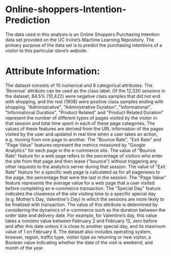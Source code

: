 # Online-shoppers-Intention-Prediction
The data used in this analysis is an Online Shoppers Purchasing Intention data set provided on the UC Irvine’s Machine Learning Repository. The primary purpose of the data set is to predict the purchasing intentions of a visitor to this particular store’s website. 

# Attribute Information:  

The dataset consists of 10 numerical and 8 categorical attributes. The 'Revenue' attribute can be used as the class label. Of the 12,330 sessions in the dataset, 84.5% (10,422) were negative class samples that did not end with shopping, and the rest (1908) were positive class samples ending with shopping.  "Administrative", "Administrative Duration", "Informational", "Informational Duration", "Product Related" and "Product Related Duration" represent the number of different types of pages visited by the visitor in that session and total time spent in each of these page categories. The values of these features are derived from the URL information of the pages visited by the user and updated in real time when a user takes an action, e.g. moving from one page to another.  The "Bounce Rate", "Exit Rate" and "Page Value" features represent the metrics measured by "Google Analytics" for each page in the e-commerce site. The value of "Bounce Rate" feature for a web page refers to the percentage of visitors who enter the site from that page and then leave ("bounce") without triggering any other requests to the analytics server during that session.  The value of "Exit Rate" feature for a specific web page is calculated as for all pageviews to the page, the percentage that were the last in the session.  The "Page Value" feature represents the average value for a web page that a user visited before completing an e-commerce transaction.  The "Special Day" feature indicates the closeness of the site visiting time to a specific special day (e.g. Mother’s Day, Valentine's Day) in which the sessions are more likely to be finalized with transaction.  The value of this attribute is determined by considering the dynamics of e-commerce such as the duration between the order date and delivery date. For example, for Valentine’s day, this value takes a nonzero value between February 2 and February 12, zero before and after this date unless it is close to another special day, and its maximum value of 1 on February 8.  The dataset also includes operating system, browser, region, traffic type, visitor type as returning or new visitor, a Boolean value indicating whether the date of the visit is weekend, and month of the year.

